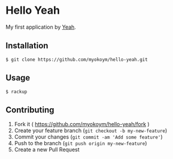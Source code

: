 # Hello Yeah

My first application by [Yeah][].

[Yeah]:https://github.com/yeahrb/yeah

## Installation

    $ git clone https://github.com/myokoym/hello-yeah.git

## Usage

    $ rackup

## Contributing

1. Fork it ( https://github.com/myokoym/hello-yeah/fork )
2. Create your feature branch (`git checkout -b my-new-feature`)
3. Commit your changes (`git commit -am 'Add some feature'`)
4. Push to the branch (`git push origin my-new-feature`)
5. Create a new Pull Request
